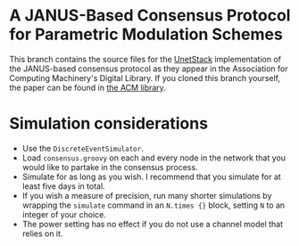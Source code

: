 # A JANUS-Based Consensus Protocol for Parametric Modulation Schemes

This branch contains the source files for the [UnetStack](https://unetstack.net)
implementation of the JANUS-based consensus protocol as they appear in the
Association for Computing Machinery's Digital Library.
If you cloned this branch yourself, the paper can be found in
[the ACM library](https://doi.org/10.1145/3567600.3568142).

# Simulation considerations

* Use the `DiscreteEventSimulator`.
* Load `consensus.groovy` on each and every node in the network that you
  would like to partake in the consensus process.
* Simulate for as long as you wish. I recommend that you simulate for
  at least five days in total.
* If you wish a measure of precision, run many shorter simulations by
  wrapping the `simulate` command in an `N.times {}` block, setting `N` to
  an integer of your choice.
* The power setting has no effect if you do not use a channel model that
  relies on it.
